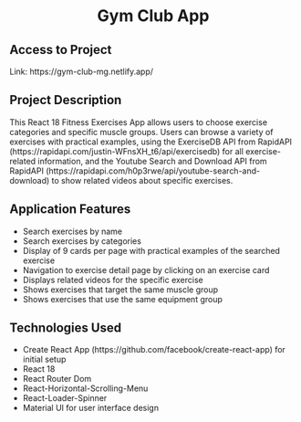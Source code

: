 <h1 align="center">Gym Club App</h1>
<h2>Access to Project</h2>
  <p>Link: https://gym-club-mg.netlify.app/</p>

<h2>Project Description</h2>
  <p>This React 18 Fitness Exercises App allows users to choose exercise categories and specific muscle groups. Users can browse a variety of exercises with practical examples, using the ExerciseDB API from RapidAPI (https://rapidapi.com/justin-WFnsXH_t6/api/exercisedb) for all exercise-related information, and the Youtube Search and Download API from RapidAPI (https://rapidapi.com/h0p3rwe/api/youtube-search-and-download) to show related videos about specific exercises.</p>

<h2>Application Features</h2>
  <ul>
    <li>Search exercises by name</li>
    <li>Search exercises by categories</li>
    <li>Display of 9 cards per page with practical examples of the searched exercise</li>
    <li>Navigation to exercise detail page by clicking on an exercise card</li>
    <li>Displays related videos for the specific exercise</li>
    <li>Shows exercises that target the same muscle group</li>
    <li>Shows exercises that use the same equipment group</li>
  </ul>
  
<h2>Technologies Used</h2>
  <ul>
    <li>Create React App (https://github.com/facebook/create-react-app) for initial setup</li>
    <li>React 18</li>
    <li>React Router Dom</li>
    <li>React-Horizontal-Scrolling-Menu</li>
    <li>React-Loader-Spinner</li>
    <li>Material UI for user interface design</li>
  </ul>
